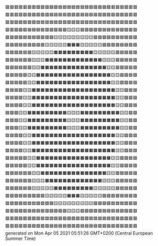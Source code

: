 🟥🟥🟥🟥🟥🟥🟥🟪🟪🟪🟪🟪🟦🟦🟦🟦🟦🟦🟦🟪🟪🟪🟪🟪🟥🟥🟥🟥🟥🟥  
🟥🟥🟥🟥🟪🟪🟪🟪🟪🟪🟦🟦🟦🟦🟩🟩🟩🟦🟦🟦🟦🟪🟪🟪🟪🟪🟪🟥🟥🟥  
🟥🟥🟪🟪🟪🟪🟪🟦🟦🟦🟦🟦🟩🟩🟩🟩🟩🟩🟩🟦🟦🟦🟦🟦🟪🟪🟪🟪🟪🟥  
🟥🟥🟪🟪🟪🟦🟦🟦🟦🟩🟩🟩🟩🟩🟨🟨🟨🟩🟩🟩🟩🟩🟦🟦🟦🟦🟪🟪🟪🟥  
🟥🟪🟪🟪🟦🟦🟦🟩🟩🟩🟩🟨🟨🟨🟨🟨🟨🟨🟨🟨🟩🟩🟩🟩🟦🟦🟦🟪🟪🟪  
🟥🟪🟪🟦🟦🟩🟩🟩🟩🟨🟨🟨🟨🟨🟧🟧🟧🟨🟨🟨🟨🟨🟩🟩🟩🟩🟦🟦🟪🟪  
🟥🟪🟪🟦🟦🟩🟨🟨🟨🟨🟨🟧🟧🟧🟧🟧🟧🟧🟧🟧🟨🟨🟨🟨🟨🟩🟦🟦🟪🟪  
🟪🟪🟦🟦🟩🟩🟨🟨🟨🟧🟧🟧🟧🟧🟧🟧🟧🟧🟧🟧🟧🟧🟨🟨🟨🟩🟩🟦🟦🟪  
🟪🟪🟦🟦🟩🟩🟨🟨🟧🟧🟧🟧🟧🟧🟧🟧🟧🟧🟧🟧🟧🟧🟧🟨🟨🟩🟩🟦🟦🟪  
🟪🟪🟦🟩🟩🟨🟨🟧🟧🟧🟧🟧🟧🟧🟧🟧🟧🟧🟧🟧🟧🟧🟧🟧🟨🟨🟩🟩🟦🟪  
🟪🟦🟦🟩🟩🟨🟨🟧🟧🟧🟧🟧🟧🟧🟧🟧🟧🟧🟧🟧🟧🟧🟧🟧🟨🟨🟩🟩🟦🟦  
🟪🟦🟦🟩🟨🟨🟧🟧🟧🟧🟧🟧🟧🟧🟧🟧🟧🟧🟧🟧🟧🟧🟧🟧🟧🟨🟨🟩🟦🟦  
🟦🟦🟩🟩🟨🟨🟧🟧🟧🟧🟧🟧🟧🟧🟧🟧🟧🟧🟧🟧🟧🟧🟧🟧🟧🟨🟨🟩🟩🟦  
🟦🟦🟩🟩🟨🟨🟧🟧🟧🟧🟧🟧🟧🟧🟧🟧🟧🟧🟧🟧🟧🟧🟧🟧🟧🟨🟨🟩🟩🟦  
🟦🟩🟩🟨🟨🟧🟧🟧🟧🟧🟧🟧🟧🟧🟨🟨🟨🟧🟧🟧🟧🟧🟧🟧🟧🟧🟨🟨🟩🟩  
🟦🟩🟩🟨🟨🟧🟧🟧🟧🟧🟧🟧🟧🟧🟨🟨🟨🟧🟧🟧🟧🟧🟧🟧🟧🟧🟨🟨🟩🟩  
🟦🟩🟩🟨🟨🟧🟧🟧🟧🟧🟧🟧🟧🟧🟨🟨🟨🟧🟧🟧🟧🟧🟧🟧🟧🟧🟨🟨🟩🟩  
🟦🟦🟩🟩🟨🟨🟧🟧🟧🟧🟧🟧🟧🟧🟧🟧🟧🟧🟧🟧🟧🟧🟧🟧🟧🟨🟨🟩🟩🟦  
🟦🟦🟩🟩🟨🟨🟧🟧🟧🟧🟧🟧🟧🟧🟧🟧🟧🟧🟧🟧🟧🟧🟧🟧🟧🟨🟨🟩🟩🟦  
🟪🟦🟦🟩🟨🟨🟧🟧🟧🟧🟧🟧🟧🟧🟧🟧🟧🟧🟧🟧🟧🟧🟧🟧🟧🟨🟨🟩🟦🟦  
🟪🟦🟦🟩🟩🟨🟨🟧🟧🟧🟧🟧🟧🟧🟧🟧🟧🟧🟧🟧🟧🟧🟧🟧🟨🟨🟩🟩🟦🟦  
🟪🟪🟦🟩🟩🟨🟨🟧🟧🟧🟧🟧🟧🟧🟧🟧🟧🟧🟧🟧🟧🟧🟧🟧🟨🟨🟩🟩🟦🟪  
🟪🟪🟦🟦🟩🟩🟨🟨🟧🟧🟧🟧🟧🟧🟧🟧🟧🟧🟧🟧🟧🟧🟧🟨🟨🟩🟩🟦🟦🟪  
🟪🟪🟦🟦🟩🟩🟨🟨🟨🟧🟧🟧🟧🟧🟧🟧🟧🟧🟧🟧🟧🟧🟨🟨🟨🟩🟩🟦🟦🟪  
🟥🟪🟪🟦🟦🟩🟨🟨🟨🟨🟨🟧🟧🟧🟧🟧🟧🟧🟧🟧🟨🟨🟨🟨🟨🟩🟦🟦🟪🟪  
🟥🟪🟪🟦🟦🟩🟩🟩🟩🟨🟨🟨🟨🟨🟧🟧🟧🟨🟨🟨🟨🟨🟩🟩🟩🟩🟦🟦🟪🟪  
🟥🟪🟪🟪🟦🟦🟦🟩🟩🟩🟩🟨🟨🟨🟨🟨🟨🟨🟨🟨🟩🟩🟩🟩🟦🟦🟦🟪🟪🟪  
🟥🟥🟪🟪🟪🟦🟦🟦🟦🟩🟩🟩🟩🟩🟨🟨🟨🟩🟩🟩🟩🟩🟦🟦🟦🟦🟪🟪🟪🟥  
🟥🟥🟪🟪🟪🟪🟪🟦🟦🟦🟦🟦🟩🟩🟩🟩🟩🟩🟩🟦🟦🟦🟦🟦🟪🟪🟪🟪🟪🟥  
🟥🟥🟥🟥🟪🟪🟪🟪🟪🟪🟦🟦🟦🟦🟩🟩🟩🟦🟦🟦🟦🟪🟪🟪🟪🟪🟪🟥🟥🟥  
generated on Mon Apr 05 2021 05:51:26 GMT+0200 (Central European Summer Time)  
